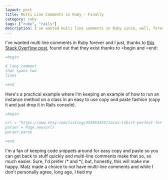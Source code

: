 ```yaml
---
layout: post
title: Multi Line Comments in Ruby - Finally
category: ruby
tags: ["ruby", "rails"]
description: I've wanted multi line comments in Ruby since, well, forever.  
---
```


I've wanted multi line comments in Ruby forever and I just, thanks to [this Stack Overflow post](http://stackoverflow.com/questions/2989762/multi-line-comments-in-ruby), found out that they exist thanks to =begin and =end:

```ruby
=begin

A long comment
that spans two
lines

=end
```

Here's a practical example where I'm keeping an example of how to run an instance method on a class in an easy to use copy and paste fashion (copy it and just drop it in Rails console).

```ruby
=begin

url = "https://www.etsy.com/listing/253953555/tacos-tshirt-perfect-for-tacos-lover?ref=finds_l"
parser = Page.new(url)
parser.parse

=end
```

I'm a fan of keeping code snippets around for easy copy and paste so you can get back to stuff quickly and multi-line comments make that so, so much easier.  Sure, I'd prefer /* and */, but, honestly, this will make me happy.  Matz made a choice to not have multi-line comments and while I don't personally agree, long ago, I tied my 
